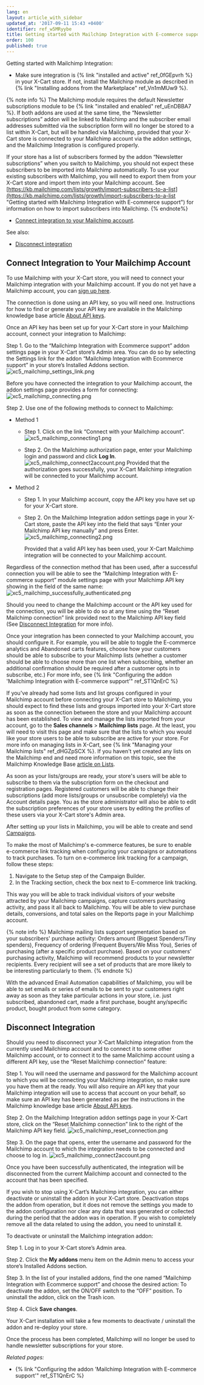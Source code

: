 ```yaml
---
lang: en
layout: article_with_sidebar
updated_at: '2017-09-11 15:43 +0400'
identifier: ref_w5MRyybe
title: Getting started with Mailсhimp Integration with E-commerce support
order: 100
published: true
---
```

Getting started with Mailсhimp Integration:

   * Make sure integration is {% link "installed and active" ref_0fGEpvrh %} in your X-Cart store. If not, install the Mailchinp module as described in {% link "Installing addons from the Marketplace" ref_Vn1mMUw9 %}.
   
   {% note info %}
   The Mailchimp module requires the default Newsletter subscriptions module to be {% link "installed and enabled" ref_uEnDBBA7 %}. If both addons are used at the same time, the “Newsletter subscriptions” addon will be linked to Mailсhimp and the subscriber email addresses submitted via the subscription form will no longer be stored to a list within X-Cart, but will be handled via Mailсhimp, provided that your X-Cart store is connected to your Mailсhimp account via the addon settings, and the Mailсhimp Integration is configured properly.
   
   If your store has a list of subscribers formed by the addon “Newsletter subscriptions” when you switch to Mailсhimp, you should not expect these subscribers to be imported into Mailсhimp automatically. To use your existing subscribers with Mailсhimp, you will need to export them from your X-Cart store and import them into your Mailсhimp account. See [https://kb.mailchimp.com/lists/growth/import-subscribers-to-a-list](https://kb.mailchimp.com/lists/growth/import-subscribers-to-a-list "Getting started with Mailсhimp Integration with E-commerce support") for information on how to import subscribers into Mailсhimp.
   {% endnote%}
   
   * [Connect integration to your Mailсhimp account](#connect-integration-to-your-mailchimp-account).

See also:

   * [Disconnect integration](#disconnect-integration)


## Connect Integration to Your Mailсhimp Account

To use Mailсhimp with your X-Cart store, you will need to connect your Mailсhimp integration with your Mailсhimp account. If you do not yet have a Mailсhimp account, you can [sign up here](https://login.mailchimp.com/signup/?source=website&pid=xcart). 

The connection is done using an API key, so you will need one. Instructions for how to find or generate your API key are available in the Mailсhimp knowledge base article [About API keys](http://kb.mailchimp.com/integrations/api-integrations/about-api-keys).

Once an API key has been set up for your X-Cart store in your Mailсhimp account, connect your integration to Mailсhimp:

Step 1. Go to the “Mailсhimp Integration with Ecommerce support” addon settings page in your X-Cart store’s Admin area. You can do so by selecting the Settings link for the addon “Mailсhimp Integration with Ecommerce support” in your store’s Installed Addons section.
![xc5_mailchimp_settings_link.png]({{site.baseurl}}/attachments/ref_w5MRyybe/xc5_mailchimp_settings_link.png)

Before you have connected the integration to your Mailсhimp account, the addon settings page provides a form for connecting:
![xc5_mailchimp_connecting.png]({{site.baseurl}}/attachments/ref_w5MRyybe/xc5_mailchimp_connecting.png)

Step 2. Use one of the following methods to connect to Mailсhimp:

   * Method 1
      * Step 1. Click on the link “Connect with your Mailсhimp account”. 
       ![xc5_mailchimp_connecting1.png]({{site.baseurl}}/attachments/ref_w5MRyybe/xc5_mailchimp_connecting1.png)
       
       * Step 2. On the Mailсhimp authorization page, enter your Mailсhimp login and password and click **Log In**.
         ![xc5_mailchimp_connect2account.png]({{site.baseurl}}/attachments/ref_w5MRyybe/xc5_mailchimp_connect2account.png)
         Provided that the authorization goes successfully, your X-Cart Mailсhimp integration will be connected to your Mailсhimp account.
            
   * Method 2
       * Step 1. In your Mailсhimp account, copy the API key you have set up for your X-Cart store.
       * Step 2. On the Mailсhimp Integration addon settings page in your X-Cart store, paste the API key into the field that says “Enter your Mailсhimp API key manually” and press Enter.
         ![xc5_mailchimp_connecting2.png]({{site.baseurl}}/attachments/ref_w5MRyybe/xc5_mailchimp_connecting2.png)
         
         Provided that a valid API key has been used, your X-Cart Mailсhimp integration will be connected to your Mailсhimp account.

Regardless of the connection method that has been used, after a successful connection you will be able to see the “Mailсhimp Integration with E-commerce support” module settings page with your Mailсhimp API key showing in the field of the same name:
![xc5_mailchimp_successfully_authenticated.png]({{site.baseurl}}/attachments/ref_w5MRyybe/xc5_mailchimp_successfully_authenticated.png)

Should you need to change the Mailсhimp account or the API key used for the connection, you will be able to do so at any time using the “Reset Mailсhimp connection” link provided next to the Mailсhimp API key field (See [Disconnect Integration](#disconnect-integration) for more info).

Once your integration has been connected to your Mailсhimp account, you should configure it. For example, you will be able to toggle the E-commerce analytics and Abandoned carts features, choose how your customers should be able to subscribe to your Mailсhimp lists (whether a customer should be able to choose more than one list when subscribing, whether an additional confirmation should be required after a customer opts in to subscribe, etc.) For more info, see {% link "Configuring the addon 'Mailсhimp Integration with E-commerce support'" ref_ST1QnErC %}

If you've already had some lists and list groups configured in your Mailсhimp account before connecting your X-Cart store to Mailсhimp, you should expect to find these lists and groups imported into your X-Cart store as soon as the connection between the store and your Mailсhimp account has been established. To view and manage the lists imported from your account, go to the **Sales channels** > **Mailсhimp lists** page. At the least, you will need to visit this page and make sure that the lists to which you would like your store users to be able to subscribe are active for your store. For more info on managing lists in X-Cart, see {% link "Managing your Mailсhimp lists" ref_dHGZpSCX %}. If you haven't yet created any lists on the Mailсhimp end and need more information on this topic, see the Mailсhimp Knowledge Base [article on Lists](https://kb.mailchimp.com/lists). 

As soon as your lists/groups are ready, your store's users will be able to subscribe to them via the subscription form on the checkout and registration pages. Registered customers will be able to change their subscriptions (add more lists/groups or unsubscribe completely) via the Account details page. You as the store administrator will also be able to edit the subscription preferences of your store users by editing the profiles of these users via your X-Cart store's Admin area. 

After setting up your lists in Mailсhimp, you will be able to create and send [Campaigns](http://kb.mailchimp.com/campaigns).

To make the most of Mailсhimp's e-commerce features, be sure to enable e-commerce link tracking when configuring your campaigns or automations to track purchases. 
To turn on e-commerce link tracking for a campaign, follow these steps:

   1.  Navigate to the Setup step of the Campaign Builder.
   2.  In the Tracking section, check the box next to E-commerce link tracking. 
   
This way you will be able to track individual visitors of your website attracted by your Mailсhimp campaigns, capture customers purchasing activity, and pass it all back to Mailсhimp. You will be able to view purchase details, conversions, and total sales on the Reports page in your Mailсhimp account. 

{% note info %}
Mailсhimp mailing lists support segmentation based on your subscribers' purchase activity: Orders amount (Biggest Spenders/Tiny spenders), Frequency of ordering (Frequent Buyers/We Miss You), Series of purchasing (after a specific product purchase). Based on your customers' purchasing activity, Mailсhimp will recommend products to your newsletter recipients. Every recipient will see a set of products that are more likely to be interesting particularly to them.
{% endnote %}

With the advanced Email Automation capabilities of Mailсhimp, you will be able to set emails or series of emails to be sent to your customers right away as soon as they take particular actions in your store, i.e. just subscribed, abandoned cart, made a first purchase, bought any/specific product, bought product from some category.

## Disconnect Integration
Should you need to disconnect your X-Cart Mailchimp integration from the currently used Mailchimp account and to connect it to some other Mailchimp account, or to connect it to the same Mailchimp account using a different API key, use the “Reset Mailchimp connection” feature:

   Step 1. You will need the username and password for the Mailchimp account to which you will be connecting your Mailchimp integration, so make sure you have them at the ready. You will also require an API key that your Mailchimp integration will use to access that account on your behalf, so make sure an API key has been generated as per the instructions in the Mailchimp knowledge base article [About API keys](http://kb.mailchimp.com/integrations/api-integrations/about-api-keys).

   Step 2. On the Mailchimp Integration addon settings page in your X-Cart store, click on the “Reset Mailchimp connection” link to the right of the Mailchimp API key field.
![xc5_mailchimp_reset_connection.png]({{site.baseurl}}/attachments/ref_w5MRyybe/xc5_mailchimp_reset_connection.png)

   Step 3. On the page that opens, enter the username and password for the Mailchimp account to which the integration needs to be connected and choose to log in.
![xc5_mailchimp_connect2account.png]({{site.baseurl}}/attachments/ref_w5MRyybe/xc5_mailchimp_connect2account.png)

   Once you have been successfully authenticated, the integration will be disconnected from the current Mailchimp account and connected to the account that has been specified.

If you wish to stop using X-Cart’s Mailchimp integration, you can either deactivate or uninstall the addon in your X-Cart store. Deactivation stops the addon from operation, but it does not remove the settings you made to the addon configuration nor clear any data that was generated or collected during the period that the addon was in operation. If you wish to completely remove all the data related to using the addon, you need to uninstall it.

To deactivate or uninstall the Mailchimp integration addon:

   Step 1. Log in to your X-Cart store’s Admin area.
   
   Step 2. Click the **My addons** menu item on the Admin menu to access your store’s Installed Addons section. 

   Step 3. In the list of your installed addons, find the one named  “Mailchimp Integration with Ecommerce support” and choose the desired action:
To deactivate the addon, set the ON/OFF switch to the “OFF” position.
To uninstall the addon, click on the Trash icon.

   Step 4. Click **Save changes**.
   
Your X-Cart installation will take a few moments to deactivate / uninstall the addon and re-deploy your store. 

Once the process has been completed, Mailchimp will no longer be used to handle newsletter subscriptions for your store.

_Related pages:_

* {% link "Configuring the addon 'Mailchimp Integration with E-commerce support'" ref_ST1QnErC %}
